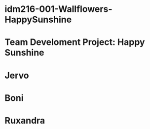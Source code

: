 # idm216-001-Wallflowers-HappySunshine
# Team Develoment Project: Happy Sunshine
# Jervo
# Boni
# Ruxandra